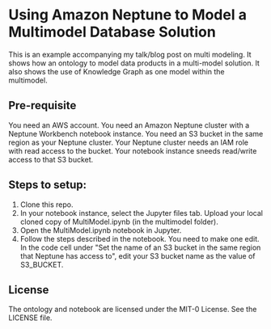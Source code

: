 # Using Amazon Neptune to Model a Multimodel Database Solution

This is an example accompanying my talk/blog post on multi modeling. It shows how an ontology to model data products in a multi-model solution. It also shows the use of Knowledge Graph as one model within the multimodel. 

## Pre-requisite
You need an AWS account.
You need an Amazon Neptune cluster with a Neptune Workbench notebook instance.
You need an S3 bucket in the same region as your Neptune cluster. Your Neptune cluster needs an IAM role with read access to the bucket.
Your notebook instance sneeds read/write access to that S3 bucket.

## Steps to setup:
1. Clone this repo.
2. In your notebook instance, select the Jupyter files tab. Upload your local cloned copy of MultiModel.ipynb (in the multimodel folder).
3. Open the MultiModel.ipynb notebook in Jupyter.
4. Follow the steps described in the notebook. You need to make one edit. In the code cell under "Set the name of an S3 bucket in the same region that Neptune has access to", edit your S3 bucket name as the value of S3_BUCKET.

## License
The ontology and notebook are licensed under the MIT-0 License. See the LICENSE file.
